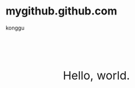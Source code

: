 # mygithub.github.com
konggu
<!DOCTYPE html><html><head lang="en"><meta charset="UTF-8"><title>html5</title><style type="text/css">.theme{display: block;width: 200px;font-size: 30px;margin: 100px auto;}</style></head><body><div class="theme">Hello, world.</div></body></html>
